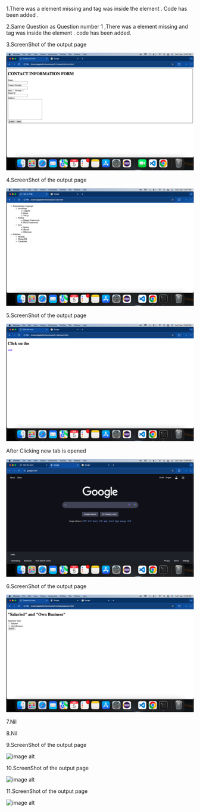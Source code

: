 1.There was a </div> element missing and <body> tag was inside the <head> element . Code has been added .

2.Same Question as Question number 1 ,There was a </div> element missing and <body> tag was inside the <head> element . code has been added.


3.ScreenShot of the output page

![image alt](https://github.com/sudhir1825/GuviTask6/blob/606647a429d2d6d4675bf5c9a002988684ffa235/Screenshot%202025-04-05%20at%2012.47.05%20PM.png)

4.ScreenShot of the output page

![image alt](https://github.com/sudhir1825/GuviTask6/blob/22b04621b88f26d7f0fdd6180baa873526505aa7/Screenshot%202025-04-05%20at%2012.47.41%20PM.png)


5.ScreenShot of the output page

![image alt](https://github.com/sudhir1825/GuviTask6/blob/b5b33edea1e47116ebf1450662ce3b9220af0171/Screenshot%202025-04-05%20at%2012.48.07%20PM.png)

After Clicking new tab is opened

![image alt](https://github.com/sudhir1825/GuviTask6/blob/f9fcc33bcd78ea87571fbec772630bbdb090d97c/Screenshot%202025-04-05%20at%2012.48.17%20PM.png)


6.ScreenShot of the output page

![image alt](https://github.com/sudhir1825/GuviTask6/blob/da92f99509b488e94f6fd85d020dcaace4061b01/Screenshot%202025-04-05%20at%2012.48.44%20PM.png)


7.Nil


8.Nil


9.ScreenShot of the output page

![image alt]()


10.ScreenShot of the output page

![image alt]()



11.ScreenShot of the output page

![image alt]()
